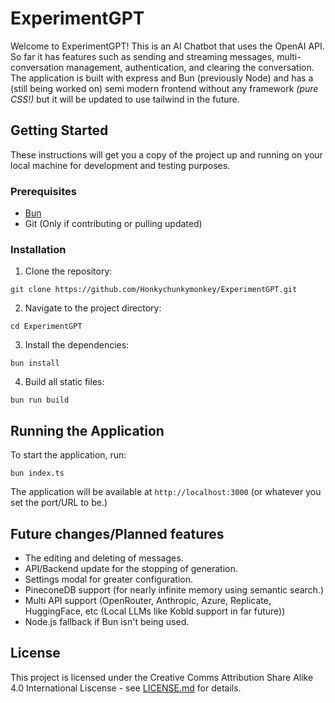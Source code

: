 # ExperimentGPT

Welcome to ExperimentGPT! This is an AI Chatbot that uses the OpenAI API. So far it has features such as sending and streaming messages, multi-conversation management, authentication, and clearing the conversation. The application is built with express and Bun (previously Node) and has a (still being worked on) semi modern frontend without any framework *(pure CSS!)* but it will be updated to use tailwind in the future.

## Getting Started

These instructions will get you a copy of the project up and running on your local machine for development and testing purposes.

### Prerequisites

- [Bun](https://bun.sh/)
- Git (Only if contributing or pulling updated)

### Installation

1. Clone the repository:

`git clone https://github.com/Honkychunkymonkey/ExperimentGPT.git`

2. Navigate to the project directory:

```cd ExperimentGPT```

3. Install the dependencies:

```bun install```

4. Build all static files:

```bun run build```

## Running the Application

To start the application, run:

```bun index.ts```

The application will be available at `http://localhost:3000` (or whatever you set the port/URL to be.)

## Future changes/Planned features

- The editing and deleting of messages.
- API/Backend update for the stopping of generation.
- Settings modal for greater configuration.
- PineconeDB support (for nearly infinite memory using semantic search.)
- Multi API support (OpenRouter, Anthropic, Azure, Replicate, HuggingFace, etc (Local LLMs like Kobld support in far future))
- Node.js fallback if Bun isn't being used.

## License

This project is licensed under the Creative Comms Attribution Share Alike 4.0 International Liscense - see [LICENSE.md](LICENSE.md) for details.
